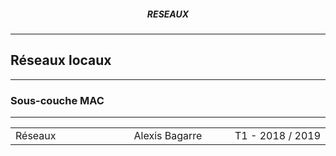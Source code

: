 <h5 style="text-align: center"> RESEAUX </h5>

------

## **Réseaux locaux**

------

### Sous-couche MAC





------

<table width="90%">
<tr>
<td style="width: 30%; text-align: left; background:transparent; border:0;">Réseaux</td>
<td style="width: 30%; text-align: center; background:transparent; border:0;">Alexis Bagarre</td>
<td style="width: 30%; text-align: right; background:transparent; border:0;">T1 - 2018 / 2019</td>
</tr>
</table>